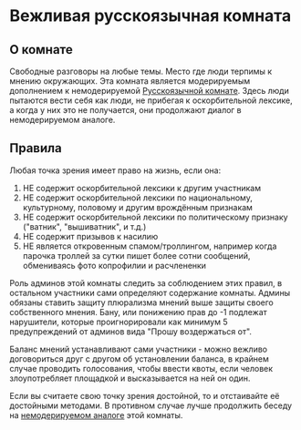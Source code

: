 # Вежливая русскоязычная комната

## О комнате
Свободные разговоры на любые темы. Место где люди терпимы к мнению окружающих.
Эта комната является модерируемым дополнением к немодерируемой [Русскоязычной комнате](https://matrix.to/#/#russian:tchncs.de). Здесь люди пытаются вести себя как люди, не прибегая к оскорбительной лексике, а когда у них это не получается, они продолжают диалог в немодерируемом аналоге.

## Правила
Любая точка зрения имеет право на жизнь, если она:

1. НЕ содержит оскорбительной лексики к другим участникам
2. НЕ содержит оскорбительной лексики по национальному, культурному, половому и другим врождённым признакам
3. НЕ содержит оскорбительной лексики по политическому признаку ("ватник", "вышиватник", и т.д.)
4. НЕ содержит призывов к насилию
5. НЕ является откровенным спамом/троллингом, например когда парочка троллей за сутки пишет более сотни сообщений, обмениваясь фото копрофилии и расчлененки

Роль админов этой комнаты следить за соблюдением этих правил, в остальном участники сами определяют содержание комнаты. Админы обязаны ставить защиту плюрализма мнений выше защиты своего собственного мнения.
Бану, или понижению прав до -1 подлежат нарушители, которые проигнорировали как минимум 5 предупреждений от админов вида "Прошу воздержаться от".

Баланс мнений устанавливают сами участники - можно вежливо договориться друг с другом об установлении баланса, в крайнем случае проводить голосования, чтобы ввести квоты, если человек злоупотребляет площадкой и высказывается на ней он один.

Если вы считаете свою точку зрения достойной, то и отстаивайте её достойными методами. В противном случае лучше продолжить беседу на [немодерируемом аналоге](https://matrix.to/#/#russian:tchncs.de) этой комнаты.
